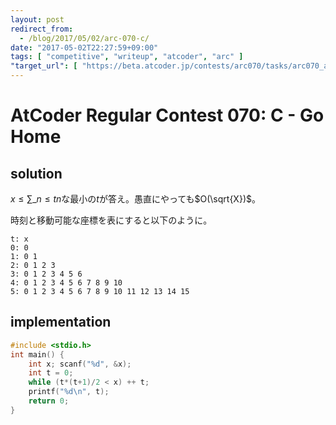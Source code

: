 ```yaml
---
layout: post
redirect_from:
  - /blog/2017/05/02/arc-070-c/
date: "2017-05-02T22:27:59+09:00"
tags: [ "competitive", "writeup", "atcoder", "arc" ]
"target_url": [ "https://beta.atcoder.jp/contests/arc070/tasks/arc070_a" ]
---
```


# AtCoder Regular Contest 070: C - Go Home

## solution

$x \le \sum\_{n \le t} n$な最小の$t$が答え。愚直にやっても$O(\sqrt{X})$。

時刻と移動可能な座標を表にすると以下のように。

```
t: x
0: 0
1: 0 1
2: 0 1 2 3
3: 0 1 2 3 4 5 6
4: 0 1 2 3 4 5 6 7 8 9 10
5: 0 1 2 3 4 5 6 7 8 9 10 11 12 13 14 15
```

## implementation

``` c
#include <stdio.h>
int main() {
    int x; scanf("%d", &x);
    int t = 0;
    while (t*(t+1)/2 < x) ++ t;
    printf("%d\n", t);
    return 0;
}
```
